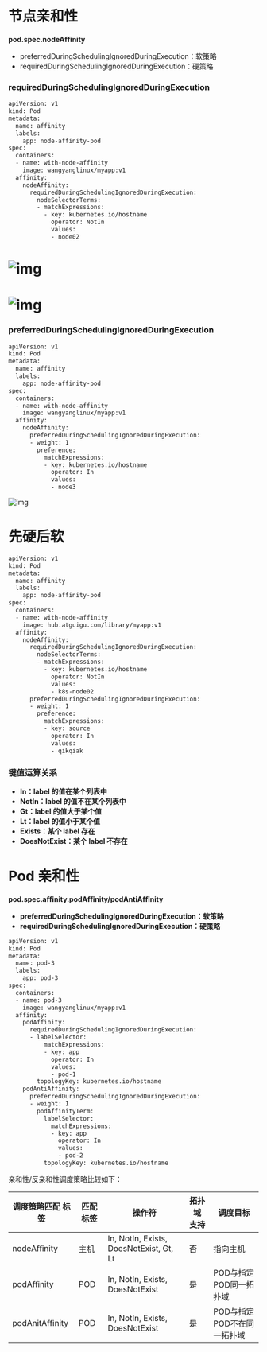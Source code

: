 # 节点亲和性

**pod.spec.nodeAﬃnity**

- preferredDuringSchedulingIgnoredDuringExecution：软策略
- requiredDuringSchedulingIgnoredDuringExecution：硬策略

### requiredDuringSchedulingIgnoredDuringExecution

```bash
apiVersion: v1
kind: Pod
metadata:
  name: affinity
  labels:
    app: node-affinity-pod
spec:
  containers:
  - name: with-node-affinity
    image: wangyanglinux/myapp:v1
  affinity:
    nodeAffinity:
      requiredDuringSchedulingIgnoredDuringExecution:
        nodeSelectorTerms:
        - matchExpressions:
          - key: kubernetes.io/hostname
            operator: NotIn
            values:
            - node02
```

# ![img](https://img-blog.csdnimg.cn/20200211145022940.png?x-oss-process=image/watermark,type_ZmFuZ3poZW5naGVpdGk,shadow_10,text_aHR0cHM6Ly9ibG9nLmNzZG4ubmV0L2hlaWFuXzk5,size_16,color_FFFFFF,t_70)

# ![img](https://img-blog.csdnimg.cn/20200211145132557.png?x-oss-process=image/watermark,type_ZmFuZ3poZW5naGVpdGk,shadow_10,text_aHR0cHM6Ly9ibG9nLmNzZG4ubmV0L2hlaWFuXzk5,size_16,color_FFFFFF,t_70)

### preferredDuringSchedulingIgnoredDuringExecution

```bash
apiVersion: v1
kind: Pod
metadata:
  name: affinity
  labels:
    app: node-affinity-pod
spec:
  containers:
  - name: with-node-affinity
    image: wangyanglinux/myapp:v1
  affinity:
    nodeAffinity:
      preferredDuringSchedulingIgnoredDuringExecution:
      - weight: 1
        preference:
          matchExpressions:
          - key: kubernetes.io/hostname
            operator: In
            values:
            - node3
```

![img](https://img-blog.csdnimg.cn/20200211150043932.png?x-oss-process=image/watermark,type_ZmFuZ3poZW5naGVpdGk,shadow_10,text_aHR0cHM6Ly9ibG9nLmNzZG4ubmV0L2hlaWFuXzk5,size_16,color_FFFFFF,t_70)

# 先硬后软

```bash
apiVersion: v1
kind: Pod
metadata:
  name: affinity
  labels:
    app: node-affinity-pod
spec:
  containers:
  - name: with-node-affinity
    image: hub.atguigu.com/library/myapp:v1
  affinity:
    nodeAffinity:
      requiredDuringSchedulingIgnoredDuringExecution:
        nodeSelectorTerms:
        - matchExpressions:
          - key: kubernetes.io/hostname
            operator: NotIn
            values:
            - k8s-node02
      preferredDuringSchedulingIgnoredDuringExecution:
      - weight: 1
        preference:
          matchExpressions:
          - key: source
            operator: In
            values:
            - qikqiak
```

### **键值运算关系**

- **In：label 的值在某个列表中**
- **NotIn：label 的值不在某个列表中**
- **Gt：label 的值大于某个值**
- **Lt：label 的值小于某个值**
- **Exists：某个 label 存在**
- **DoesNotExist：某个 label 不存在**
   

#  Pod  亲和性

**pod.spec.aﬃnity.podAﬃnity/podAntiAﬃnity**

- **preferredDuringSchedulingIgnoredDuringExecution：软策略**
- **requiredDuringSchedulingIgnoredDuringExecution：硬策略**

```bash
apiVersion: v1
kind: Pod
metadata:
  name: pod-3
  labels:
    app: pod-3
spec:
  containers:
  - name: pod-3
    image: wangyanglinux/myapp:v1
  affinity:
    podAffinity:
      requiredDuringSchedulingIgnoredDuringExecution:
      - labelSelector:
          matchExpressions:
          - key: app
            operator: In
            values:
            - pod-1
        topologyKey: kubernetes.io/hostname
    podAntiAffinity:
      preferredDuringSchedulingIgnoredDuringExecution:
      - weight: 1
        podAffinityTerm:
          labelSelector:
            matchExpressions:
            - key: app
              operator: In
              values:
              - pod-2
          topologyKey: kubernetes.io/hostname
```

亲和性/反亲和性调度策略比较如下：
 

| 调度策略匹配 标签 | 匹配 标签 | 操作符                                  | 拓扑域 支持 | 调度目标                    |
| ----------------- | --------- | --------------------------------------- | ----------- | --------------------------- |
| nodeAﬃnity        | 主机      | In, NotIn, Exists, DoesNotExist, Gt, Lt | 否          | 指向主机                    |
| podAﬃnity         | POD       | In, NotIn, Exists, DoesNotExist         | 是          | POD与指定POD同一拓 扑域     |
| podAnitAﬃnity     | POD       | In, NotIn, Exists, DoesNotExist         | 是          | POD与指定POD不在同 一拓扑域 |